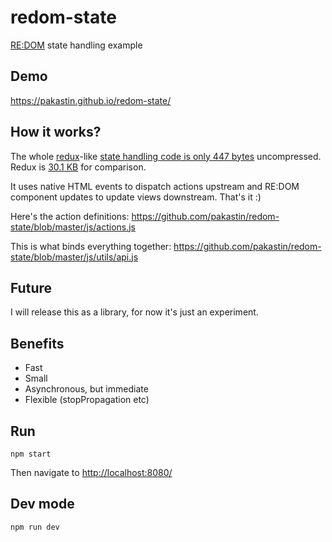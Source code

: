 # redom-state
[RE:DOM](https://redom.js.org) state handling example

## Demo
https://pakastin.github.io/redom-state/

## How it works?
The whole [redux](https://github.com/reactjs/redux)-like [state handling code is only 447 bytes](https://github.com/pakastin/redom-state/blob/master/js/utils/dispatch.js) uncompressed. Redux is [30.1 KB](https://cdnjs.cloudflare.com/ajax/libs/redux/3.6.0/redux.js) for comparison.

It uses native HTML events to dispatch actions upstream and RE:DOM component updates to update views downstream. That's it :)

Here's the action definitions:
https://github.com/pakastin/redom-state/blob/master/js/actions.js

This is what binds everything together:
https://github.com/pakastin/redom-state/blob/master/js/utils/api.js

## Future
I will release this as a library, for now it's just an experiment.

## Benefits
- Fast
- Small
- Asynchronous, but immediate
- Flexible (stopPropagation etc)

## Run
```
npm start
```

Then navigate to [http://localhost:8080/](http://localhost:8080/)

## Dev mode
```
npm run dev
```
